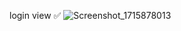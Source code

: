 login view ✅
![Screenshot_1715878013](https://github.com/Mohamzeem/Doctorna/assets/108492019/1395826b-36f0-4558-b407-8cd527361f90)
